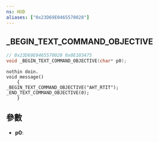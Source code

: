 ```yaml
---
ns: HUD
aliases: ["0x23D69E0465570028"]
---
```

## _BEGIN_TEXT_COMMAND_OBJECTIVE

```c
// 0x23D69E0465570028 0x0E103475
void _BEGIN_TEXT_COMMAND_OBJECTIVE(char* p0);
```

```
nothin doin.   
void message()  
	{  
_BEGIN_TEXT_COMMAND_OBJECTIVE("AHT_RTIT");  
_END_TEXT_COMMAND_OBJECTIVE(0);  
	}  
```

## 參數
* **p0**: 

